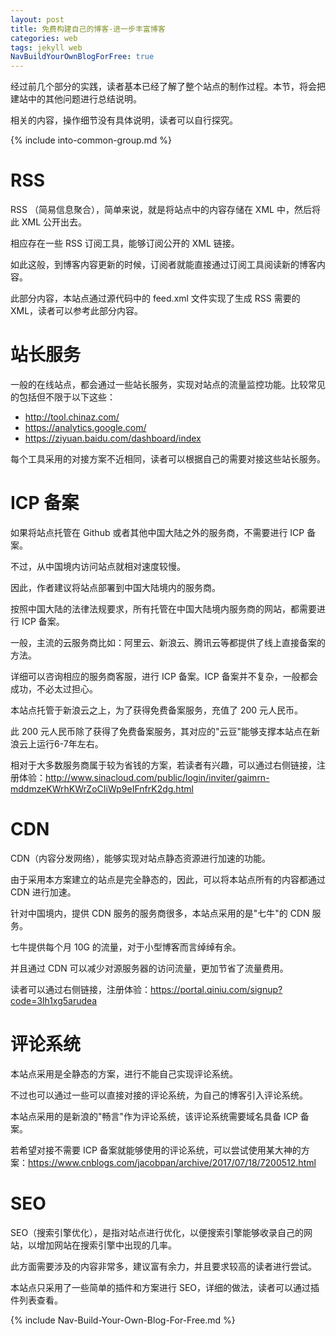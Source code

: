 ```yaml
---
layout: post
title: 免费构建自己的博客-进一步丰富博客
categories: web
tags: jekyll web
NavBuildYourOwnBlogForFree: true
---
```


经过前几个部分的实践，读者基本已经了解了整个站点的制作过程。本节，将会把建站中的其他问题进行总结说明。

相关的内容，操作细节没有具体说明，读者可以自行探究。

{% include into-common-group.md %}

# RSS

RSS （简易信息聚合），简单来说，就是将站点中的内容存储在 XML 中，然后将此 XML 公开出去。

相应存在一些 RSS 订阅工具，能够订阅公开的 XML 链接。

如此这般，到博客内容更新的时候，订阅者就能直接通过订阅工具阅读新的博客内容。

此部分内容，本站点通过源代码中的 feed.xml 文件实现了生成 RSS 需要的XML，读者可以参考此部分内容。

# 站长服务

一般的在线站点，都会通过一些站长服务，实现对站点的流量监控功能。比较常见的包括但不限于以下这些：

- <http://tool.chinaz.com/>
- <https://analytics.google.com/>
- <https://ziyuan.baidu.com/dashboard/index>

每个工具采用的对接方案不近相同，读者可以根据自己的需要对接这些站长服务。

# ICP 备案

如果将站点托管在 Github 或者其他中国大陆之外的服务商，不需要进行 ICP 备案。

不过，从中国境内访问站点就相对速度较慢。

因此，作者建议将站点部署到中国大陆境内的服务商。

按照中国大陆的法律法规要求，所有托管在中国大陆境内服务商的网站，都需要进行 ICP 备案。

一般，主流的云服务商比如：阿里云、新浪云、腾讯云等都提供了线上直接备案的方法。

详细可以咨询相应的服务商客服，进行 ICP 备案。ICP 备案并不复杂，一般都会成功，不必太过担心。

本站点托管于新浪云之上，为了获得免费备案服务，充值了 200 元人民币。

此 200 元人民币除了获得了免费备案服务，其对应的"云豆"能够支撑本站点在新浪云上运行6-7年左右。

相对于大多数服务商属于较为省钱的方案，若读者有兴趣，可以通过右侧链接，注册体验：<http://www.sinacloud.com/public/login/inviter/gaimrn-mddmzeKWrhKWrZoCIiWp9eIFnfrK2dg.html>

# CDN

CDN（内容分发网络），能够实现对站点静态资源进行加速的功能。

由于采用本方案建立的站点是完全静态的，因此，可以将本站点所有的内容都通过 CDN 进行加速。

针对中国境内，提供 CDN 服务的服务商很多，本站点采用的是"七牛"的 CDN 服务。

七牛提供每个月 10G 的流量，对于小型博客而言绰绰有余。

并且通过 CDN 可以减少对源服务器的访问流量，更加节省了流量费用。

读者可以通过右侧链接，注册体验：<https://portal.qiniu.com/signup?code=3lh1xg5arudea>

# 评论系统

本站点采用是全静态的方案，进行不能自己实现评论系统。

不过也可以通过一些可以直接对接的评论系统，为自己的博客引入评论系统。

本站点采用的是新浪的"畅言"作为评论系统，该评论系统需要域名具备 ICP 备案。

若希望对接不需要 ICP 备案就能够使用的评论系统，可以尝试使用某大神的方案：<https://www.cnblogs.com/jacobpan/archive/2017/07/18/7200512.html>

# SEO

SEO（搜索引擎优化），是指对站点进行优化，以便搜索引擎能够收录自己的网站，以增加网站在搜索引擎中出现的几率。

此方面需要涉及的内容非常多，建议富有余力，并且要求较高的读者进行尝试。

本站点只采用了一些简单的插件和方案进行 SEO，详细的做法，读者可以通过插件列表查看。

{% include Nav-Build-Your-Own-Blog-For-Free.md %}
